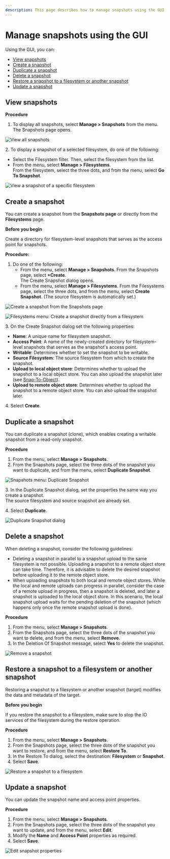 ```yaml
---
description: This page describes how to manage snapshots using the GUI.
---
```


# Manage snapshots using the GUI

Using the GUI, you can:

* [View snapshots](snapshots.md#view-snapshots)
* [Create a snapshot](snapshots.md#create-a-snapshot)
* [Duplicate a snapshot](snapshots.md#undefined)
* [Delete a snapshot](snapshots.md#delete-a-snapshot)
* [Restore a snapshot to a filesystem or another snapshot](snapshots.md#restore-a-filesystem-from-a-snapshot)
* [Update a snapshot](snapshots.md#update-a-snapshot)

## View snapshots

**Procedure**

1. To display all snapshots, select **Manage > Snapshots** from the menu.\
   The Snapshots page opens.

![View all snapshots](../../.gitbook/assets/wmng\_view\_snapshots.png)

2\. To display a snapshot of a selected filesystem, do one of the following:

* Select the Filesystem filter. Then, select the filesystem from the list.
* From the menu, select **Manage > Filesystems**.\
  From the filesystem, select the three dots, and from the menu, select **Go To Snapshot**.

![View a snapshot of a specific filesystem](../../.gitbook/assets/wmng\_fs\_go\_to\_snapshot\_animated.gif)

## Create a snapshot

You can create a snapshot from the **Snapshots page** or directly from the **Filesystems** page.

**Before you begin**

Create a directory for filesystem-level snapshots that serves as the access point for snapshots.

**Procedure:**

1. Do one of the following:
   * From the menu, select **Manage > Snapshots**. From the Snapshots page, select **+Create**.\
     The Create Snapshot dialog opens.
   * From the menu, select **Manage > Filesystems**. From the Filesystems page, select the three dots, and from the menu, select **Create Snapshot**. (The source filesystem is automatically set.)

![Create a snapshot from the Snapshots page](../../.gitbook/assets/wmng\_create\_snapshot\_animated.gif)

![Filesystems menu: Create a snapshot directly from a filesystem](../../.gitbook/assets/wmng\_create\_snap\_from\_fs.png)

3\. On the Create Snapshot dialog set the following properties:

* **Name**: A unique name for filesystem snapshot.
* **Access Point**: A name of the newly-created directory for filesystem-level snapshots that serves as the snapshot's access point.
* **Writable**: Determines whether to set the snapshot to be writable.
* **Source Filesystem**: The source filesystem from which to create the snapshot.
* **Upload to local object store**: Determines whether to upload the snapshot to a local object store. You can also upload the snapshot later (see [Snap-To-Object](../snap-to-obj/)).
* **Upload to remote object store**: Determines whether to upload the snapshot to a remote object store. You can also upload the snapshot later.

4\. Select **Create**.

## Duplicate a snapshot

You can duplicate a snapshot (clone), which enables creating a writable snapshot from a read-only snapshot.

**Procedure**

1. From the menu, select **Manage > Snapshots**.
2. From the Snapshots page, select the three dots of the snapshot you want to duplicate, and from the menu, select **Duplicate Snapshot**.&#x20;

![Snapshots menu: Duplicate Snapshot](../../.gitbook/assets/wmng\_duplicate\_snapshot.png)

3\. In the Duplicate Snapshot dialog, set the properties the same way you create a snapshot.\
&#x20;   The source filesystem and source snapshot are already set.

4\. Select **Duplicate**.

![Duplicate Snapshot dialog](../../.gitbook/assets/wmng\_duplicate\_snapshot\_dialog.png)

## Delete a snapshot

When deleting a snapshot, consider the following guidelines:

* Deleting a snapshot in parallel to a snapshot upload to the same filesystem is not possible. Uploading a snapshot to a remote object store can take time. Therefore, it is advisable to delete the desired snapshot before uploading it to the remote object store.
* When uploading snapshots to both local and remote object stores. While the local and remote uploads can progress in parallel, consider the case of a remote upload in progress, then a snapshot is deleted, and later a snapshot is uploaded to the local object store. In this scenario, the local snapshot upload waits for the pending deletion of the snapshot (which happens only once the remote snapshot upload is done).

**Procedure**

1. From the menu, select **Manage > Snapshots**.
2. From the Snapshots page, select the three dots of the snapshot you want to delete, and from the menu, select **Remove**.
3. In the Deletion Of Snapshot message, select **Yes** to delete the snapshot.

![Remove a snapshot](../../.gitbook/assets/wmng\_remove\_snapshot.png)

## Restore a snapshot to a filesystem or another snapshot&#x20;

Restoring a snapshot to a filesystem or another snapshot (target) modifies the data and metadata of the target.

**Before you begin**

If you restore the snapshot to a filesystem, make sure to stop the IO services of the filesystem during the restore operation.

**Procedure**

1. From the menu, select **Manage > Snapshots**.
2. From the Snapshots page, select the three dots of the snapshot you want to restore, and from the menu, select **Restore To**.
3. In the Restore To dialog, select the destination: **Filesystem** or **Snapshot**.
4. Select **Save**.

![Restore a snapshot to a filesystem ](../../.gitbook/assets/wmng\_restore\_snapshot.png)

## Update a snapshot

You can update the snapshot name and access point properties.

**Procedure**

1. From the menu, select **Manage > Snapshots**.
2. From the Snapshots page, select the three dots of the snapshot you want to update, and from the menu, select **Edit**.
3. Modify the **Name** and **Access Point** properties as required.
4. Select **Save**.

![Edit snapshot properties](../../.gitbook/assets/wmng\_edit\_snapshot.png)
